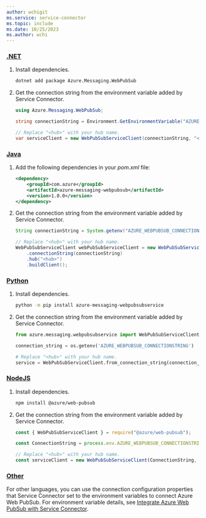 ```yaml
---
author: wchigit
ms.service: service-connector
ms.topic: include
ms.date: 10/25/2023
ms.author: wchi
---
```



### [.NET](#tab/dotnet)

1. Install dependencies.
    ```bash
    dotnet add package Azure.Messaging.WebPubSub
    ```

1. Get the connection string from the environment variable added by Service Connector.
    ```csharp
    using Azure.Messaging.WebPubSub;

    string connectionString = Environment.GetEnvironmentVariable("AZURE_WEBPUBSUB_CONNECTIONSTRING");

    // Replace "<hub>" with your hub name.
    var serviceClient = new WebPubSubServiceClient(connectionString, "<hub>");
    ```

### [Java](#tab/java)
1. Add the following dependencies in your *pom.xml* file:
    ```xml
    <dependency>
        <groupId>com.azure</groupId>
        <artifactId>azure-messaging-webpubsub</artifactId>
        <version>1.0.0</version>
    </dependency>
    ```
1. Get the connection string from the environment variable added by Service Connector.
    ```java
    String connectionString = System.getenv("AZURE_WEBPUBSUB_CONNECTIONSTRING");

    // Replace "<hub>" with your hub name.
    WebPubSubServiceClient webPubSubServiceClient = new WebPubSubServiceClientBuilder()
        .connectionString(connectionString)
        .hub("<hub>")
        .buildClient();
    ```
### [Python](#tab/python)
1. Install dependencies.
    ```bash
    python -m pip install azure-messaging-webpubsubservice
    ```
1. Get the connection string from the environment variable added by Service Connector.
    ```python
    from azure.messaging.webpubsubservice import WebPubSubServiceClient
    
    connection_string = os.getenv('AZURE_WEBPUBSUB_CONNECTIONSTRING')
    
    # Replace "<hub>" with your hub name.
    service = WebPubSubServiceClient.from_connection_string(connection_string=connection_string, hub='<hub>')
    ```
### [NodeJS](#tab/nodejs)
1. Install dependencies.
    ```bash
    npm install @azure/web-pubsub
    ```
1. Get the connection string from the environment variable added by Service Connector.
    ```javascript
    const { WebPubSubServiceClient } = require("@azure/web-pubsub");
    
    const ConnectionString = process.env.AZURE_WEBPUBSUB_CONNECTIONSTRING;
    
    // Replace "<hub>" with your hub name.
    const serviceClient = new WebPubSubServiceClient(ConnectionString, "<hubName>");
    ```

### [Other](#tab/other)
For other languages, you can use the connection configuration properties that Service Connector set to the environment variables to connect Azure Web PubSub. For environment variable details, see [Integrate Azure Web PubSub with Service Connector](../how-to-integrate-web-pubsub.md).